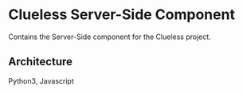 # Clueless Server-Side Component
Contains the Server-Side component for the Clueless project.

## Architecture
Python3, Javascript
